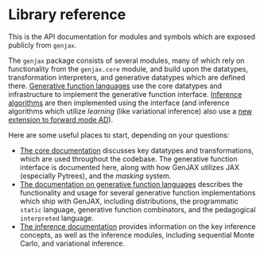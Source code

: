 # Library reference

This is the API documentation for modules and symbols which are exposed publicly from `genjax`.

The `genjax` package consists of several modules, many of which rely on functionality from the `genjax.core` module, and build upon the datatypes, transformation interpreters, and generative datatypes which are defined there. [Generative function languages](./generative_functions/) use the core datatypes and infrastructure to implement the generative function interface. [Inference algorithms](./inference/) are then implemented using the interface (and inference algorithms which utilize _learning_ (like variational inference) also use a [new extension to forward mode AD](./adev.md)).

Here are some useful places to start, depending on your questions:

* [The core documentation](core/index.md) discusses key datatypes and transformations, which are used throughout the codebase. The generative function interface is documented here, along with how GenJAX utilizes JAX (especially Pytrees), and the _masking_ system.
* [The documentation on generative function languages](generative_functions/index.md) describes the functionality and usage for several generative function implementations which ship with GenJAX, including distributions, the programmatic `static` language, generative function combinators, and the pedagogical `interpreted` language.
* [The inference documentation](inference/index.md) provides information on the key inference concepts, as well as the inference modules, including sequential Monte Carlo, and variational inference.
